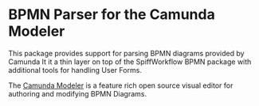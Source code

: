 # BPMN Parser for the Camunda Modeler

This package provides support for parsing BPMN diagrams provided by Camunda
It it a thin layer on top of the SpiffWorkflow BPMN package with additional
tools for handling User Forms. 

The [Camunda Modeler](https://camunda.com/download/modeler/) is a feature
rich open source visual editor for authoring and modifying BPMN Diagrams. 

